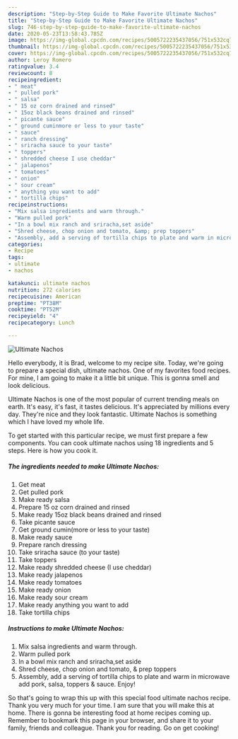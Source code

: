 ```yaml
---
description: "Step-by-Step Guide to Make Favorite Ultimate Nachos"
title: "Step-by-Step Guide to Make Favorite Ultimate Nachos"
slug: 746-step-by-step-guide-to-make-favorite-ultimate-nachos
date: 2020-05-23T13:58:43.785Z
image: https://img-global.cpcdn.com/recipes/5005722235437056/751x532cq70/ultimate-nachos-recipe-main-photo.jpg
thumbnail: https://img-global.cpcdn.com/recipes/5005722235437056/751x532cq70/ultimate-nachos-recipe-main-photo.jpg
cover: https://img-global.cpcdn.com/recipes/5005722235437056/751x532cq70/ultimate-nachos-recipe-main-photo.jpg
author: Leroy Romero
ratingvalue: 3.4
reviewcount: 8
recipeingredient:
- " meat"
- " pulled pork"
- " salsa"
- " 15 oz corn drained and rinsed"
- " 15oz black beans drained and rinsed"
- " picante sauce"
- " ground cuminmore or less to your taste"
- " sauce"
- " ranch dressing"
- " sriracha sauce to your taste"
- " toppers"
- " shredded cheese I use cheddar"
- " jalapenos"
- " tomatoes"
- " onion"
- " sour cream"
- " anything you want to add"
- " tortilla chips"
recipeinstructions:
- "Mix salsa ingredients and warm through."
- "Warm pulled pork"
- "In a bowl mix ranch and sriracha,set aside"
- "Shred cheese, chop onion and tomato, &amp; prep toppers"
- "Assembly, add a serving of tortilla chips to plate and warm in microwave add pork, salsa, toppers &amp; sauce.  Enjoy!"
categories:
- Recipe
tags:
- ultimate
- nachos

katakunci: ultimate nachos 
nutrition: 272 calories
recipecuisine: American
preptime: "PT38M"
cooktime: "PT52M"
recipeyield: "4"
recipecategory: Lunch

---
```



![Ultimate Nachos](https://img-global.cpcdn.com/recipes/5005722235437056/751x532cq70/ultimate-nachos-recipe-main-photo.jpg)

Hello everybody, it is Brad, welcome to my recipe site. Today, we're going to prepare a special dish, ultimate nachos. One of my favorites food recipes. For mine, I am going to make it a little bit unique. This is gonna smell and look delicious.

Ultimate Nachos is one of the most popular of current trending meals on earth. It's easy, it's fast, it tastes delicious. It's appreciated by millions every day. They're nice and they look fantastic. Ultimate Nachos is something which I have loved my whole life.




To get started with this particular recipe, we must first prepare a few components. You can cook ultimate nachos using 18 ingredients and 5 steps. Here is how you cook it.

<!--inarticleads1-->

##### The ingredients needed to make Ultimate Nachos:

1. Get  meat
1. Get  pulled pork
1. Make ready  salsa
1. Prepare  15 oz corn drained and rinsed
1. Make ready  15oz black beans drained and rinsed
1. Take  picante sauce
1. Get  ground cumin(more or less to your taste)
1. Make ready  sauce
1. Prepare  ranch dressing
1. Take  sriracha sauce (to your taste)
1. Take  toppers
1. Make ready  shredded cheese (I use cheddar)
1. Make ready  jalapenos
1. Make ready  tomatoes
1. Make ready  onion
1. Make ready  sour cream
1. Make ready  anything you want to add
1. Take  tortilla chips




<!--inarticleads2-->

##### Instructions to make Ultimate Nachos:

1. Mix salsa ingredients and warm through.
1. Warm pulled pork
1. In a bowl mix ranch and sriracha,set aside
1. Shred cheese, chop onion and tomato, &amp; prep toppers
1. Assembly, add a serving of tortilla chips to plate and warm in microwave add pork, salsa, toppers &amp; sauce.  Enjoy!




So that's going to wrap this up with this special food ultimate nachos recipe. Thank you very much for your time. I am sure that you will make this at home. There is gonna be interesting food at home recipes coming up. Remember to bookmark this page in your browser, and share it to your family, friends and colleague. Thank you for reading. Go on get cooking!
